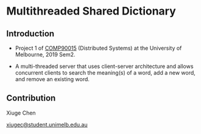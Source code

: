 # Multithreaded Shared Dictionary

## Introduction

* Project 1 of [COMP90015](https://handbook.unimelb.edu.au/2019/subjects/comp90015) (Distributed Systems) at the University of Melbourne, 2019 Sem2.

* A multi-threaded server that uses client-server architecture and allows concurrent clients to search the meaning(s) of a word, add a new word, and remove an existing word.

## Contribution
Xiuge Chen

xiugec@student.unimelb.edu.au
